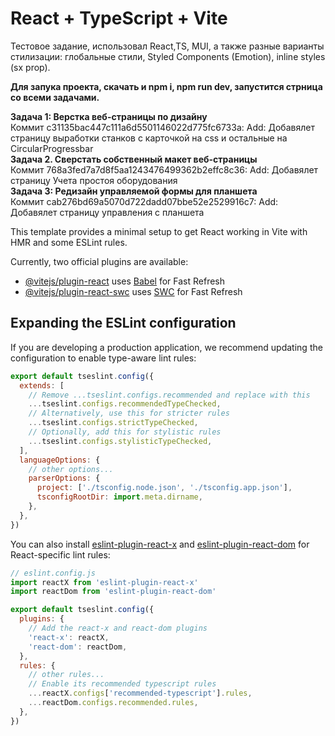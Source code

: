# React + TypeScript + Vite

Тестовое задание, использовал React,TS, MUI, а также разные варианты стилизации: глобальные стили, Styled Components (Emotion), inline styles (sx prop).<br>

**Для запука проекта, скачать и npm i, npm run dev, запустится стрница со всеми задачами.<br>**

**Задача 1: Верстка веб-страницы по дизайну<br>**
Коммит c31135bac447c111a6d5501146022d775fc6733a: Add: Добавялет страницу выработки станков с карточкой на css и остальные на CircularProgressbar<br/>
**Задача 2. Сверстать собственный макет веб-страницы<br>**
Коммит 768a3fed7a7d8f5aa1243476499362b2effc8c36: Add: Добавялет страницу Учета простоя оборудования<br/>
**Задача 3: Редизайн управляемой формы для планшета<br>**
Коммит cab276bd69a5070d722dadd07bbe52e2529916c7: Add: Добавялет страницу управления с планшета<br/>



This template provides a minimal setup to get React working in Vite with HMR and some ESLint rules.

Currently, two official plugins are available:

- [@vitejs/plugin-react](https://github.com/vitejs/vite-plugin-react/blob/main/packages/plugin-react) uses [Babel](https://babeljs.io/) for Fast Refresh
- [@vitejs/plugin-react-swc](https://github.com/vitejs/vite-plugin-react/blob/main/packages/plugin-react-swc) uses [SWC](https://swc.rs/) for Fast Refresh

## Expanding the ESLint configuration

If you are developing a production application, we recommend updating the configuration to enable type-aware lint rules:

```js
export default tseslint.config({
  extends: [
    // Remove ...tseslint.configs.recommended and replace with this
    ...tseslint.configs.recommendedTypeChecked,
    // Alternatively, use this for stricter rules
    ...tseslint.configs.strictTypeChecked,
    // Optionally, add this for stylistic rules
    ...tseslint.configs.stylisticTypeChecked,
  ],
  languageOptions: {
    // other options...
    parserOptions: {
      project: ['./tsconfig.node.json', './tsconfig.app.json'],
      tsconfigRootDir: import.meta.dirname,
    },
  },
})
```

You can also install [eslint-plugin-react-x](https://github.com/Rel1cx/eslint-react/tree/main/packages/plugins/eslint-plugin-react-x) and [eslint-plugin-react-dom](https://github.com/Rel1cx/eslint-react/tree/main/packages/plugins/eslint-plugin-react-dom) for React-specific lint rules:

```js
// eslint.config.js
import reactX from 'eslint-plugin-react-x'
import reactDom from 'eslint-plugin-react-dom'

export default tseslint.config({
  plugins: {
    // Add the react-x and react-dom plugins
    'react-x': reactX,
    'react-dom': reactDom,
  },
  rules: {
    // other rules...
    // Enable its recommended typescript rules
    ...reactX.configs['recommended-typescript'].rules,
    ...reactDom.configs.recommended.rules,
  },
})
```
